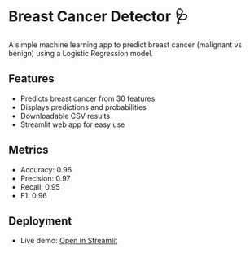 # Breast Cancer Detector 🩺

A simple machine learning app to predict breast cancer (malignant vs benign) using a Logistic Regression model.

## Features
- Predicts breast cancer from 30 features
- Displays predictions and probabilities
- Downloadable CSV results
- Streamlit web app for easy use

## Metrics
- Accuracy: 0.96
- Precision: 0.97
- Recall: 0.95
- F1: 0.96

## Deployment
- Live demo: [Open in Streamlit](https://share.streamlit.io/Vic-Wele/breast-cancer-detector-by-grandmaster/main/app.py)

